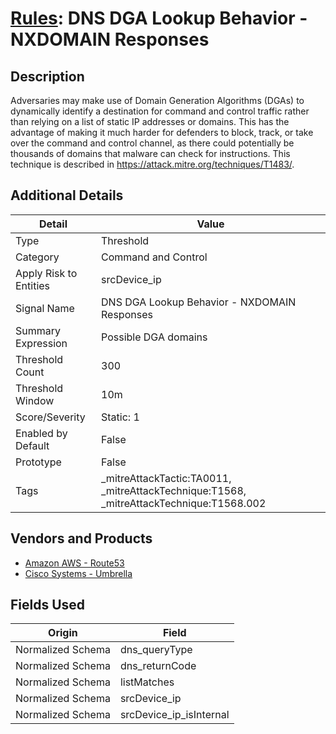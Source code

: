 # [Rules](README.md): DNS DGA Lookup Behavior - NXDOMAIN Responses

## Description
Adversaries may make use of Domain Generation Algorithms (DGAs) to dynamically identify a destination for command and control traffic rather than relying on a list of static IP addresses or domains. This has the advantage of making it much harder for defenders to block, track, or take over the command and control channel, as there could potentially be thousands of domains that malware can check for instructions. This technique is described in https://attack.mitre.org/techniques/T1483/.

## Additional Details
|Detail|Value|
|----|----|
|Type|Threshold|
|Category|Command and Control|
|Apply Risk to Entities|srcDevice_ip|
|Signal Name|DNS DGA Lookup Behavior - NXDOMAIN Responses|
|Summary Expression|Possible DGA domains|
|Threshold Count|300|
|Threshold Window|10m|
|Score/Severity|Static: 1|
|Enabled by Default|False|
|Prototype|False|
|Tags|_mitreAttackTactic:TA0011, _mitreAttackTechnique:T1568, _mitreAttackTechnique:T1568.002|
## Vendors and Products
- [Amazon AWS - Route53](../products/e2393771-bda2-414a-8661-0a57069287ad.md)
- [Cisco Systems - Umbrella](../products/5ba50e74-3c05-4ea8-aeaf-5efde588c60f.md)


## Fields Used

|Origin|Field|
|----|----|
|Normalized Schema|dns_queryType|
|Normalized Schema|dns_returnCode|
|Normalized Schema|listMatches|
|Normalized Schema|srcDevice_ip|
|Normalized Schema|srcDevice_ip_isInternal|


